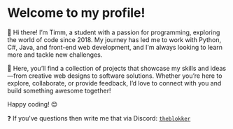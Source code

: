 Welcome to my profile!
=========================

👋 Hi there! I’m Timm, a student with a passion for programming, exploring the world of code since 2018. My journey has led me to work with Python, C#, Java, and front-end web development, and I'm always looking to learn more and tackle new challenges.

🚀 Here, you’ll find a collection of projects that showcase my skills and ideas—from creative web designs to software solutions. Whether you’re here to explore, collaborate, or provide feedback, I’d love to connect with you and build something awesome together!

Happy coding! 😊

❓ If you've questions then write me that via Discord: [`theblokker`](https://discord.com/users/629199560002109453)
